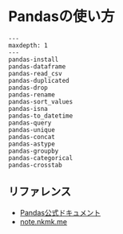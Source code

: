 # Pandasの使い方

```{toctree}
---
maxdepth: 1
---
pandas-install
pandas-dataframe
pandas-read_csv
pandas-duplicated
pandas-drop
pandas-rename
pandas-sort_values
pandas-isna
pandas-to_datetime
pandas-query
pandas-unique
pandas-concat
pandas-astype
pandas-groupby
pandas-categorical
pandas-crosstab
```

## リファレンス

- [Pandas公式ドキュメント](https://pandas.pydata.org/docs/)
- [note.nkmk.me](https://note.nkmk.me/pandas/)
